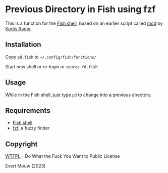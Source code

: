 # Previous Directory in Fish using fzf

This is a function for the [Fish shell](https://fishshell.com/), based on an earlier script called [mcd](https://github.com/fish-shell/fish-shell/issues/1969) by [Kurtis Rader](https://github.com/krader1961).

## Installation

Copy `pd.fish` to `~/.config/fish/functions/`

Start new shell or re-login or `source fd.fish`

## Usage

While in the Fish shell, just type `pd` to change into a previous directory.

## Requirements

- [Fish shell](https://fishshell.com/)
- [fzf](https://github.com/junegunn/fzf), a fuzzy finder


## Copyright

[WTFPL](http://www.wtfpl.net/) - Do What the Fuck You Want to Public License

Evert Mouw (2023)
